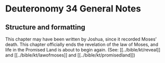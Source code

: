 # Deuteronomy 34 General Notes
## Structure and formatting

This chapter may have been written by Joshua, since it recorded Moses’ death. This chapter officially ends the revelation of the law of Moses, and life in the Promised Land is about to begin again. (See: [[../bible/kt/reveal]] and [[../bible/kt/lawofmoses]] and [[../bible/kt/promisedland]])